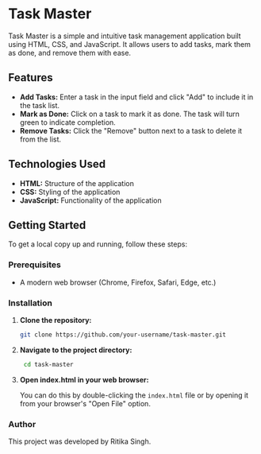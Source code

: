 # Task Master

Task Master is a simple and intuitive task management application built using HTML, CSS, and JavaScript. It allows users to add tasks, mark them as done, and remove them with ease.

## Features

- **Add Tasks:** Enter a task in the input field and click "Add" to include it in the task list.
- **Mark as Done:** Click on a task to mark it as done. The task will turn green to indicate completion.
- **Remove Tasks:** Click the "Remove" button next to a task to delete it from the list.

## Technologies Used

- **HTML:** Structure of the application
- **CSS:** Styling of the application
- **JavaScript:** Functionality of the application


## Getting Started

To get a local copy up and running, follow these steps:

### Prerequisites

- A modern web browser (Chrome, Firefox, Safari, Edge, etc.)

### Installation

1. **Clone the repository:**

   ```bash
   git clone https://github.com/your-username/task-master.git

2. **Navigate to the project directory:**

    ```bash
     cd task-master

3. **Open index.html in your web browser:**

   You can do this by double-clicking the `index.html` file or by opening it from your browser's "Open File" option.

### Author

   This project was developed by Ritika Singh.
